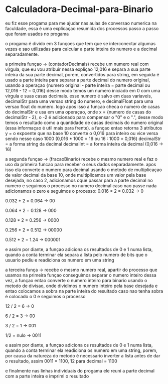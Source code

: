 # Calculadora-Decimal-para-Binario
eu fiz esse progama para me ajudar nas aulas de conversao numerica na faculdade, essa é uma explicaçao resumida dos processos passo a passo que foram usados no progama

o progama é divido em 3 funçoes que tem que se interconectar algumas vezes e sao utilizadas para calcular a parte inteira do numero e a decimal separadamente.

  a primeira funçao -> (contadorDecimais) recebe um numero real com virgula, que eu vou atribuir nessa expliçao 12,016 e separa a sua parte inteira da sua parte 
decimal, porem, convertidos para string, em seguida é usado a parte inteira para separar a parte decimal do numero original, usando a operaçao 
{numero original - parte inteira = parte decimal  ou  12,016 - 12 = 0,016} desse modo temos um numero iniciado em 0 com uma virgula e suas casas decimais.
esse numero é salvo em duas variaveis, decimalStr para uma versao string do numero, e decimalFloat para uma versao float do numero. logo apos isso a funçao checa
o numero de casas do decimalStr e usa em uma operaçao, onde x = {numero de casas do decimalStr - 2}, o -2 é adicionado para compensar o "0" e o ".", desse modo
temos o resultado como a quantidade de casas decimais do numero original (essa informaçao é util mais para frente). a funçao entao retorna 3 atributos
y = o expoente que na base 10 converte o 0,016 para inteiro ou vice versa sendo nesse caso 1000 (0,016 * 1000 = 16  ou  16 : 1000 = 0,016)
decimalStr = a forma string da decimal
decimalInt = a forma inteira da decimal (0,016 -> 16)

  a segunda funçao -> (fracaoBinario) recebe o mesmo numero real e faz o uso da primeira funcao para receber o seus dados separadamente. apos isso ela converte o numero
para decimal usando o metodo de multiplicaçao de valor decimal da base 10, onde multiplicamos um valor pela base desejada, no caso 2, adicionamos oque passar para 
a parte decimal no numero e seguimos o processo no numero decimal caso nao passe nada adicionamos o zero e seguimos o processo:
0.016 * 2 = 0.032 -> 0

0.032 * 2 = 0.064 -> 00

0.064 * 2 = 0.128 -> 000

0.128 * 2 = 0.256 -> 0000

0.256 * 2 = 0.512 -> 00000

0.512 * 2 = 1.24 -> 000001

e assim por diante, a funçao adiciona os resultados de 0 e 1 numa lista, quando a conta terminar ela separa a lista pelo numero de bits que o usuario pediu e readiciona os numero em uma string
  
 
  a terceira funça -> recebe o mesmo numero real, apartir do processo que usamos na primeira funçao conseguimos separar o numero inteiro dessa vez, a funçao entao converte o numero inteiro para binario usando o metodo de divisao, onde dividimos o numero inteiro pela base desejada e entao colocamos a sobra na parte inteira do resultado caso nao tenha sobra é colocado o 0 e seguimos o processo

12 / 2 = 6 -> 0

6 / 2 = 3 -> 00

3 / 2 = 1 -> 001

1/2 = nulo -> 0011

e assim por diante, a funçao adiciona os resultados de 0 e 1 numa lista, quando a conta terminar ela readiciona os numero em uma string, porem, por causa da natureza do  metodo é necessario inverter a lista antes de dar o resultado, assim 0011 = 1100, 12 para decimal = 1100

e finalmente nas linhas individuais do progama ele reuni a parte decimal com a parte inteira e imprimi o resultado
  
